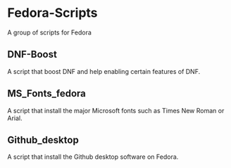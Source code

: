 # Fedora-Scripts 

A group of scripts for Fedora

## DNF-Boost

A script that boost DNF and help enabling certain features of DNF.

## MS_Fonts_fedora

A script that install the major Microsoft fonts such as Times New Roman or Arial.

## Github_desktop

A script that install the Github desktop software on Fedora.
